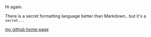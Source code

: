 Hi again.

There is a secret formatting language better than Markdown.. but it's a ```secret...```

[my github home page](https://warren231.github.io/cse15l-lab-reports/)
